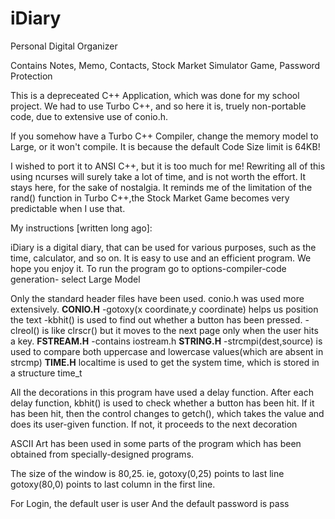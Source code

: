 iDiary
======

Personal Digital Organizer

Contains 
  Notes,
  Memo,
  Contacts,
  Stock Market Simulator Game,
  Password Protection

This is a depreceated C++ Application, which was done for my school project.
We had to use Turbo C++, and so here it is, truely non-portable code, due to extensive use of conio.h.

If you somehow have a Turbo C++ Compiler, change the memory model to Large, or it won't compile.
It is because the default Code Size limit is 64KB!

I wished to port it to ANSI C++, but it is too much for me! Rewriting all of this using ncurses will surely take a lot of time, and is not worth the effort. 
It stays here, for the sake of nostalgia.
It reminds me of the limitation of the rand() function in Turbo C++,the Stock Market Game becomes very predictable when I use that.



My instructions [written long ago]:

iDiary is a digital diary, that can be used for various purposes, such as the time, calculator, and so on. It is easy to use and an efficient program.
We hope you enjoy it.
To run the program go to options-compiler-code generation- select  Large Model

Only the standard header files have been used.
conio.h was used more extensively.
__CONIO.H__
-gotoxy(x coordinate,y coordinate) helps us position the text
-kbhit() is used to find out whether a button has been pressed.
-clreol() is like clrscr() but it moves to the next page only when the user hits a key.
__FSTREAM.H__
-contains iostream.h
__STRING.H__
-strcmpi(dest,source) is used to compare both uppercase and lowercase values(which are absent in strcmp)
__TIME.H__
localtime is used to get the system time, which is stored in a structure time_t

All the decorations in this program have used a delay function.
After each delay function, kbhit() is used to check whether a button has been hit.
If it has been hit, then the control changes to getch(), which takes the value and does its user-given function.
If not, it proceeds to the next decoration

ASCII Art has been used in some parts of the program which has been obtained from specially-designed programs.

The size of the window is 80,25.
ie, gotoxy(0,25) points to last line
    gotoxy(80,0) points to last column in the first line.

For Login, the default user is user
 And the default password is pass

